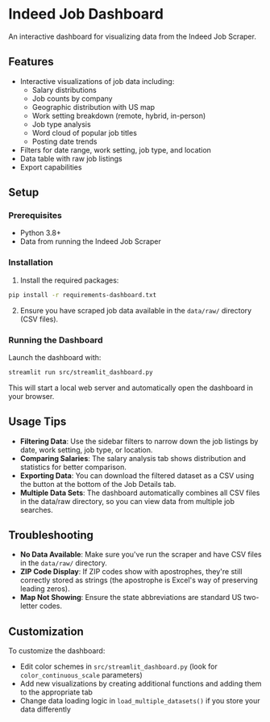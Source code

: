 # Indeed Job Dashboard

An interactive dashboard for visualizing data from the Indeed Job Scraper.

## Features

- Interactive visualizations of job data including:
  - Salary distributions
  - Job counts by company
  - Geographic distribution with US map
  - Work setting breakdown (remote, hybrid, in-person)
  - Job type analysis
  - Word cloud of popular job titles
  - Posting date trends
- Filters for date range, work setting, job type, and location
- Data table with raw job listings
- Export capabilities

## Setup

### Prerequisites

- Python 3.8+
- Data from running the Indeed Job Scraper

### Installation

1. Install the required packages:

```bash
pip install -r requirements-dashboard.txt
```

2. Ensure you have scraped job data available in the `data/raw/` directory (CSV files).

### Running the Dashboard

Launch the dashboard with:

```bash
streamlit run src/streamlit_dashboard.py
```

This will start a local web server and automatically open the dashboard in your browser.

## Usage Tips

- **Filtering Data**: Use the sidebar filters to narrow down the job listings by date, work setting, job type, or location.
- **Comparing Salaries**: The salary analysis tab shows distribution and statistics for better comparison.
- **Exporting Data**: You can download the filtered dataset as a CSV using the button at the bottom of the Job Details tab.
- **Multiple Data Sets**: The dashboard automatically combines all CSV files in the data/raw directory, so you can view data from multiple job searches.

## Troubleshooting

- **No Data Available**: Make sure you've run the scraper and have CSV files in the `data/raw/` directory.
- **ZIP Code Display**: If ZIP codes show with apostrophes, they're still correctly stored as strings (the apostrophe is Excel's way of preserving leading zeros).
- **Map Not Showing**: Ensure the state abbreviations are standard US two-letter codes.

## Customization

To customize the dashboard:

- Edit color schemes in `src/streamlit_dashboard.py` (look for `color_continuous_scale` parameters)
- Add new visualizations by creating additional functions and adding them to the appropriate tab
- Change data loading logic in `load_multiple_datasets()` if you store your data differently 